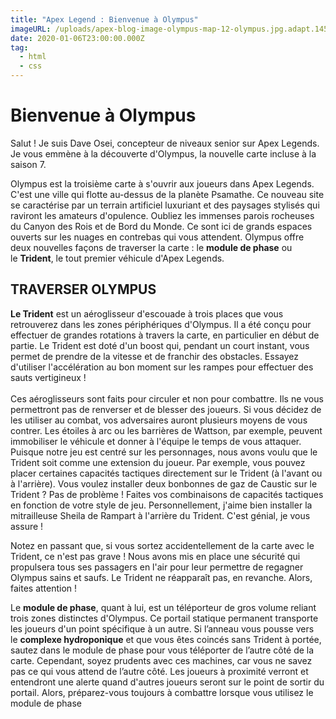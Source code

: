 ```yaml
---
title: "Apex Legend : Bienvenue à Olympus"
imageURL: /uploads/apex-blog-image-olympus-map-12-olympus.jpg.adapt.1456w.jpg
date: 2020-01-06T23:00:00.000Z
tag:
  - html
  - css
---
```

# Bienvenue à Olympus

Salut ! Je suis Dave Osei, concepteur de niveaux senior sur Apex Legends. Je vous emmène à la découverte d'Olympus, la nouvelle carte incluse à la saison 7.

Olympus est la troisième carte à s'ouvrir aux joueurs dans Apex Legends. C'est une ville qui flotte au-dessus de la planète Psamathe. Ce nouveau site se caractérise par un terrain artificiel luxuriant et des paysages stylisés qui raviront les amateurs d'opulence. Oubliez les immenses parois rocheuses du Canyon des Rois et de Bord du Monde. Ce sont ici de grands espaces ouverts sur les nuages en contrebas qui vous attendent. Olympus offre deux nouvelles façons de traverser la carte : le **module de phase** ou le **Trident**, le tout premier véhicule d'Apex Legends.

[](<>)

## TRAVERSER OLYMPUS

**Le Trident** est un aéroglisseur d'escouade à trois places que vous retrouverez dans les zones périphériques d'Olympus. Il a été conçu pour effectuer de grandes rotations à travers la carte, en particulier en début de partie. Le Trident est doté d'un boost qui, pendant un court instant, vous permet de prendre de la vitesse et de franchir des obstacles. Essayez d'utiliser l'accélération au bon moment sur les rampes pour effectuer des sauts vertigineux !\
\
Ces aéroglisseurs sont faits pour circuler et non pour combattre. Ils ne vous permettront pas de renverser et de blesser des joueurs. Si vous décidez de les utiliser au combat, vos adversaires auront plusieurs moyens de vous contrer. Les étoiles à arc ou les barrières de Wattson, par exemple, peuvent immobiliser le véhicule et donner à l'équipe le temps de vous attaquer. Puisque notre jeu est centré sur les personnages, nous avons voulu que le Trident soit comme une extension du joueur. Par exemple, vous pouvez placer certaines capacités tactiques directement sur le Trident (à l'avant ou à l'arrière). Vous voulez installer deux bonbonnes de gaz de Caustic sur le Trident ? Pas de problème ! Faites vos combinaisons de capacités tactiques en fonction de votre style de jeu. Personnellement, j'aime bien installer la mitrailleuse Sheila de Rampart à l'arrière du Trident. C'est génial, je vous assure ! 

Notez en passant que, si vous sortez accidentellement de la carte avec le Trident, ce n'est pas grave ! Nous avons mis en place une sécurité qui propulsera tous ses passagers en l'air pour leur permettre de regagner Olympus sains et saufs. Le Trident ne réapparaît pas, en revanche. Alors, faites attention !

Le **module de phase**, quant à lui, est un téléporteur de gros volume reliant trois zones distinctes d'Olympus. Ce portail statique permanent transporte les joueurs d'un point spécifique à un autre. Si l’anneau vous pousse vers le **complexe hydroponique** et que vous êtes coincés sans Trident à portée, sautez dans le module de phase pour vous téléporter de l’autre côté de la carte. Cependant, soyez prudents avec ces machines, car vous ne savez pas ce qui vous attend de l’autre côté. Les joueurs à proximité verront et entendront une alerte quand d'autres joueurs seront sur le point de sortir du portail. Alors, préparez-vous toujours à combattre lorsque vous utilisez le module de phase